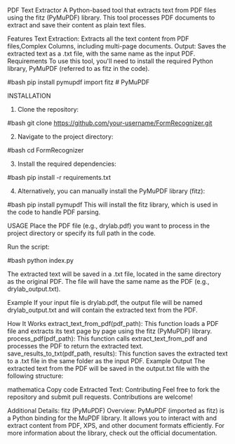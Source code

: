PDF Text Extractor
A Python-based tool that extracts text from PDF files using the fitz (PyMuPDF) library. This tool processes PDF documents to extract and save their content as plain text files.

Features
Text Extraction: Extracts all the text content from PDF files,Complex Columns, including multi-page documents.
Output: Saves the extracted text as a .txt file, with the same name as the input PDF.
Requirements
To use this tool, you'll need to install the required Python library, PyMuPDF (referred to as fitz in the code).

#bash
pip install pymupdf
import fitz  # PyMuPDF

INSTALLATION

1. Clone the repository:

#bash
git clone https://github.com/your-username/FormRecognizer.git

2. Navigate to the project directory:

#bash
cd FormRecognizer

3. Install the required dependencies:

#bash
pip install -r requirements.txt

4. Alternatively, you can manually install the PyMuPDF library (fitz):

#bash
pip install pymupdf
This will install the fitz library, which is used in the code to handle PDF parsing.

USAGE
Place the PDF file (e.g., drylab.pdf) you want to process in the project directory or specify its full path in the code.

Run the script:

#bash
python index.py

The extracted text will be saved in a .txt file, located in the same directory as the original PDF. The file will have the same name as the PDF (e.g., drylab_output.txt).

Example
If your input file is drylab.pdf, the output file will be named drylab_output.txt and will contain the extracted text from the PDF.

How It Works
extract_text_from_pdf(pdf_path): This function loads a PDF file and extracts its text page by page using the fitz (PyMuPDF) library.
process_pdf(pdf_path): This function calls extract_text_from_pdf and processes the PDF to return the extracted text.
save_results_to_txt(pdf_path, results): This function saves the extracted text to a .txt file in the same folder as the input PDF.
Example Output
The extracted text from the PDF will be saved in the output.txt file with the following structure:

mathematica
Copy code
Extracted Text:
<Extracted content of the PDF here>
Contributing
Feel free to fork the repository and submit pull requests. Contributions are welcome!

Additional Details:
fitz (PyMuPDF) Overview:
PyMuPDF (imported as fitz) is a Python binding for the MuPDF library. It allows you to interact with and extract content from PDF, XPS, and other document formats efficiently.
For more information about the library, check out the official documentation.
